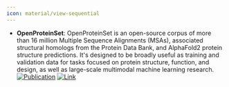 ```yaml
---
icon: material/view-sequential
---
```


- **OpenProteinSet**: OpenProteinSet is an open-source corpus of more than 16 million Multiple Sequence Alignments (MSAs), associated structural homologs from the Protein Data Bank, and AlphaFold2 protein structure predictions. It's designed to be broadly useful as training and validation data for tasks focused on protein structure, function, and design, as well as large-scale multimodal machine learning research.  
	[![Publication](https://img.shields.io/badge/Publication-Citations:0-blue?style=for-the-badge&logo=bookstack)](https://doi.org/10.48550/arXiv.2308.05326) [![Link](https://img.shields.io/badge/Link-offline-red?style=for-the-badge&logo=xamarin&logoColor=red)](https://arxiv.org/abs/2308.05326) 
